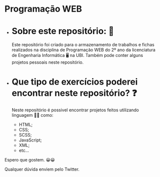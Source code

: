 # Programação WEB
- # Sobre este repositório: 📁
    Este repositório foi criado para o armazenamento de trabalhos e fichas realizados na disciplina de Programação WEB do 2º ano da licenciatura de Engenharia Informática 🖥️ na UBI. Também pode conter alguns projetos pessoais neste repositório.

- # Que tipo de exercícios poderei encontrar neste repositório? ❓
    Neste repositório é possivel encontrar projetos feitos utilizando linguagem 👨‍💻 como:
    - HTML;
    - CSS;
    - SCSS;
    - JavaScript;
    - XML;
    - etc...

Espero que gostem. 😀😀
<p>
Qualquer dúvida enviem pelo Twitter. 
